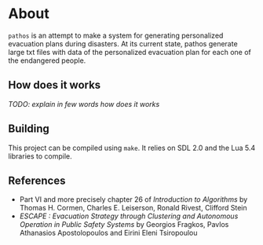 # About

`pathos` is an attempt to make a system for generating personalized evacuation plans during disasters. At its current state, pathos generate large txt files with data of the personalized evacuation plan for each one of the endangered people.

## How does it works

*TODO: explain in few words how does it works*

## Building

This project can be compiled using `make`. It relies on SDL 2.0 and the Lua 5.4 libraries to compile.

## References

* Part VI and more precisely chapter 26 of *Introduction to Algorithms* by Thomas H. Cormen, Charles E. Leiserson, Ronald Rivest, Clifford Stein
* *ESCAPE : Evacuation Strategy through Clustering and Autonomous Operation in Public Safety Systems* by Georgios Fragkos, Pavlos Athanasios Apostolopoulos and Eirini Eleni Tsiropoulou
